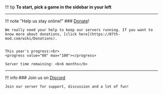 !!! tip
    **To start, pick a game in the sidebar in your left**
   
***

!!! note "Help us stay online!"
    ### [Donate](https://www.paypal.com/cgi-bin/webscr?cmd=_s-xclick&hosted_button_id=SP5S4ZDV9BNZQ)!
    
    We really need your help to keep our servers running. If you want to know more about donations, [click here](https://07th-mod.com/wiki/Donations).


    This year's progress:<br>
    <progress value="60" max="100"></progress>

    Server time remaining: <b>6 months</b>

***

!!! info
    ### Join us on [Discord](https://discord.gg/pf5VhF9)

    Join our server for support, discussion and a lot of fun!
